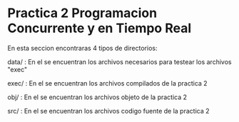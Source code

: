 Practica 2 Programacion Concurrente y en Tiempo Real
====================================================

En esta seccion encontraras 4 tipos de directorios:

data/ :
En el se encuentran los archivos necesarios para testear los archivos "exec"

exec/ :
En el se encuentran los archivos compilados de la practica 2

obj/  :
En el se encuentran los archivos objeto de la practica 2

src/ :
En el se encuentran los archivos codigo fuente de la practica 2